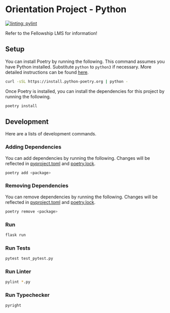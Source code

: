 # Orientation Project - Python

[![linting: pylint](https://img.shields.io/badge/linting-pylint-yellowgreen)](https://github.com/PyCQA/pylint)

Refer to the Fellowship LMS for information!

## Setup

You can install Poetry by running the following. This command assumes you have Python installed. Substitute `python` to `python3` if necessary. More detailed instructions can be found [here](https://python-poetry.org/docs/#installing-with-the-official-installer).

```bash
curl -sSL https://install.python-poetry.org | python -
```

Once Poetry is installed, you can install the dependencies for this project by running the following.

```bash
poetry install
```

## Development

Here are a lists of development commands.

### Adding Dependencies

You can add dependencies by running the following. Changes will be reflected in [pyproject.toml](pyproject.toml) and [poetry.lock](poetry.lock).

```bash
poetry add <package>
```

### Removing Dependencies

You can remove dependencies by running the following. Changes will be reflected in [pyproject.toml](pyproject.toml) and [poetry.lock](poetry.lock).

```bash
poetry remove <package>
```

### Run

```bash
flask run
```

### Run Tests

```bash
pytest test_pytest.py
```

### Run Linter

```bash
pylint *.py
```

### Run Typechecker

```bash
pyright
```
